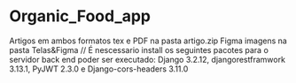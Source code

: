# Organic_Food_app

Artigos em ambos formatos tex e PDF na pasta artigo.zip
Figma imagens na pasta Telas&Figma
//
É nescessario install os seguintes pacotes para o servidor back end poder ser executado: Django 3.2.12, djangorestframwork 3.13.1, PyJWT 2.3.0 e Django-cors-headers 3.11.0

